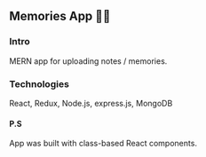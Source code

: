 ## Memories App 📝📝

### Intro

MERN app for uploading notes / memories.

### Technologies

React, Redux, Node.js, express.js, MongoDB

#### P.S

App was built with class-based React components.
